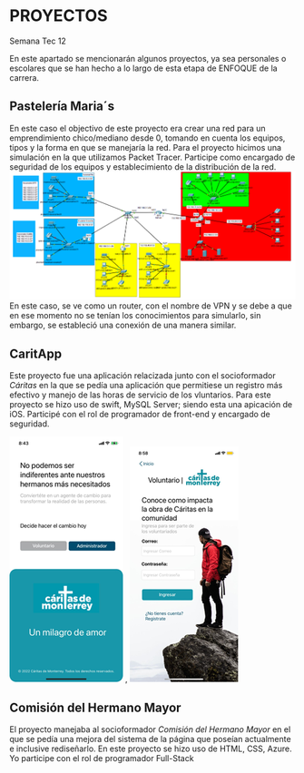# PROYECTOS
Semana Tec 12

En este apartado se mencionarán algunos proyectos, ya sea personales o escolares que se han hecho a lo largo de esta etapa de ENFOQUE de la carrera.


## Pastelería Maria´s

En este caso el objectivo de este proyecto era crear una red para un emprendimiento chico/mediano desde 0, tomando en cuenta los equipos, tipos y la forma en que se manejaría la red.
Para el proyecto hicimos una simulación en la que utilizamos Packet Tracer.
Participe como encargado de seguridad de los equipos y establecimiento de la distribución de la red.
![Topología Física](./img/tracer.png)
En este caso, se ve como un router, con el nombre de VPN y se debe a que en ese momento no se tenían los conocimientos para simularlo, sin embargo, se estableció una conexión de una manera similar.


## CaritApp

Este proyecto fue una aplicación relacizada junto con el socioformador *Cáritas* en la que se pedía una aplicación que permitiese un registro más efectivo y manejo de las horas de servicio de los vluntarios.
Para este proyecto se hizo uso de swift, MySQL Server; siendo esta una apicación de iOS.
Participé con el rol de programador de front-end y encargado de seguridad.

![Inicio App](./img/inicApp.png) , ![Log In App](./img/volApp.png)


## Comisión del Hermano Mayor
El proyecto manejaba al socioformador *Comisión del Hermano Mayor* en el que se pedía una mejora del sistema de la página que poseían actualmente e inclusive rediseñarlo.
En este proyecto se hizo uso de HTML, CSS, Azure.
Yo participe con el rol de programador Full-Stack 
